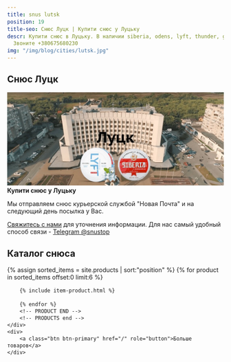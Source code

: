 ```yaml
---
title: snus lutsk
position: 19
title-seo: Снюс Луцк | Купити снюс у Луцьку
descr: Купити снюс в Луцьку. В наличии siberia, odens, lyft, thunder, general и другие.
  Звоните +380675680230
img: "/img/blog/cities/lutsk.jpg"
---
```


<section class="mb-4">
	<h1>Снюс Луцк</h1>
	<div class="row">
		<div class="col-md-7">
			<img class="img-fluid" src="/img/blog/cities/lutsk.jpg" alt="Купити снюс у Луцьку">
		</div>
		<div class="col-md-5">
			<strong>Купити снюс у Луцьку</strong>
			<p>Мы отправляем снюс курьерской службой "Новая Почта" и на следующий день посылка у Вас.</p>
			<p><a href="#contactModal" data-toggle="modal" data-target="#contactModal">Свяжитесь с нами</a> для уточнения информации. Для нас самый удобный способ связи - <a href="//t.me/snustop" target="_blank" title="Telegram"><i class="icon-telegram"></i>Telegram @snustop</a></p>
		</div>
	</div>
</section>

<section class="mb-4">
	<h2>Каталог снюса</h2>
	<div class="row">
		<!-- PRODUCTS start -->
		<!-- PRODUCT START -->
		{% assign sorted_items = site.products | sort:"position" %}
		{% for product in sorted_items offset:0 limit:6 %}
		
		{% include item-product.html %}

		{% endfor %}
		<!-- PRODUCT END -->
		<!-- PRODUCTS end -->
	</div>
	<div>
		<a class="btn btn-primary" href="/" role="button">Больше товаров</a>
	</div>
</section>